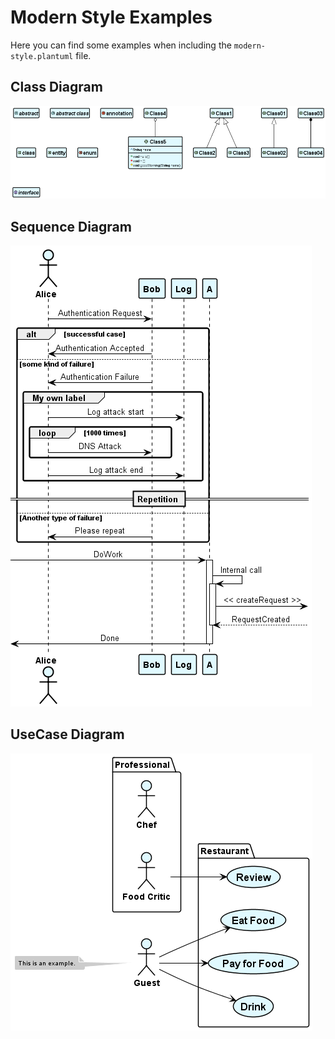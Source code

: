 # Modern Style Examples

Here you can find some examples when including the `modern-style.plantuml` file.

## Class Diagram

![Class](Class.png)

## Sequence Diagram

![Sequence](Sequence.png)

## UseCase Diagram

![UseCase](UseCase.png)
